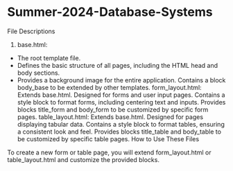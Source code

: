 # Summer-2024-Database-Systems
File Descriptions

1. base.html:
* The root template file.
* Defines the basic structure of all pages, including the HTML head and body sections.
* Provides a background image for the entire application.
Contains a block body_base to be extended by other templates.
form_layout.html:
Extends base.html.
Designed for forms and user input pages.
Contains a style block to format forms, including centering text and inputs.
Provides blocks title_form and body_form to be customized by specific form pages.
table_layout.html:
Extends base.html.
Designed for pages displaying tabular data.
Contains a style block to format tables, ensuring a consistent look and feel.
Provides blocks title_table and body_table to be customized by specific table pages.
How to Use These Files

To create a new form or table page, you will extend form_layout.html or table_layout.html and customize the provided blocks.
